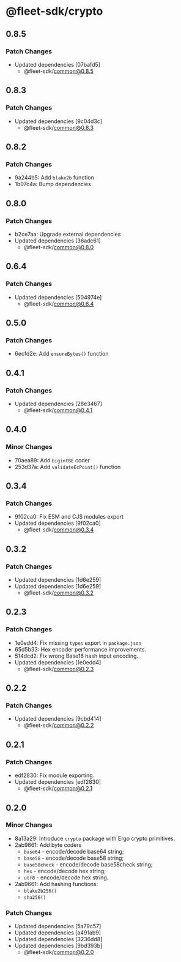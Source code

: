 # @fleet-sdk/crypto

## 0.8.5

### Patch Changes

- Updated dependencies [07bafd5]
  - @fleet-sdk/common@0.8.5

## 0.8.3

### Patch Changes

- Updated dependencies [9c04d3c]
  - @fleet-sdk/common@0.8.3

## 0.8.2

### Patch Changes

- 9a244b5: Add `blake2b` function
- 1b07c4a: Bump dependencies

## 0.8.0

### Patch Changes

- b2ce7aa: Upgrade external dependencies
- Updated dependencies [36adc61]
  - @fleet-sdk/common@0.8.0

## 0.6.4

### Patch Changes

- Updated dependencies [504974e]
  - @fleet-sdk/common@0.6.4

## 0.5.0

### Patch Changes

- 6ecfd2e: Add `ensureBytes()` function

## 0.4.1

### Patch Changes

- Updated dependencies [28e3467]
  - @fleet-sdk/common@0.4.1

## 0.4.0

### Minor Changes

- 70aea89: Add `bigintBE` coder
- 253d37a: Add `validateEcPoint()` function

## 0.3.4

### Patch Changes

- 9f02ca0: Fix ESM and CJS modules export
- Updated dependencies [9f02ca0]
  - @fleet-sdk/common@0.3.4

## 0.3.2

### Patch Changes

- Updated dependencies [1d6e259]
- Updated dependencies [1d6e259]
  - @fleet-sdk/common@0.3.2

## 0.2.3

### Patch Changes

- 1e0edd4: Fix missing `types` export in `package.json`
- 65d5b33: Hex encoder performance improvements.
- 514dcd2: Fix wrong Base16 hash input encoding.
- Updated dependencies [1e0edd4]
  - @fleet-sdk/common@0.2.3

## 0.2.2

### Patch Changes

- Updated dependencies [9cbd414]
  - @fleet-sdk/common@0.2.2

## 0.2.1

### Patch Changes

- edf2830: Fix module exporting.
- Updated dependencies [edf2830]
  - @fleet-sdk/common@0.2.1

## 0.2.0

### Minor Changes

- 8a13a29: Introduce `crypto` package with Ergo crypto primitives.
- 2ab9661: Add byte coders
  - `base64` - encode/decode base64 string;
  - `base58` - encode/decode base58 string;
  - `base58check` - encode/decode base58check string;
  - `hex` - encode/decode hex string;
  - `utf8` - encode/decode hex string.
- 2ab9661: Add hashing functions:
  - `blake2b256()`
  - `sha256()`

### Patch Changes

- Updated dependencies [5a79c57]
- Updated dependencies [a491ab9]
- Updated dependencies [3236dd8]
- Updated dependencies [9bd393b]
  - @fleet-sdk/common@0.2.0

